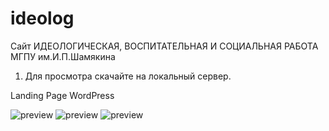 # ideolog
Сайт ИДЕОЛОГИЧЕСКАЯ, ВОСПИТАТЕЛЬНАЯ И СОЦИАЛЬНАЯ РАБОТА МГПУ им.И.П.Шамякина

1) Для просмотра скачайте на локальный сервер.


Landing Page  WordPress


![preview](https://github.com/VadimRocket/ideolog/raw/master/preview/1.jpg)
![preview](https://github.com/VadimRocket/ideolog/raw/master/preview/2.jpg)
![preview](https://github.com/VadimRocket/ideolog/raw/master/preview/3.jpg)


